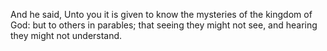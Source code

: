 And he said, Unto you it is given to know the mysteries of the kingdom of God: but to others in parables; that seeing they might not see, and hearing they might not understand.
